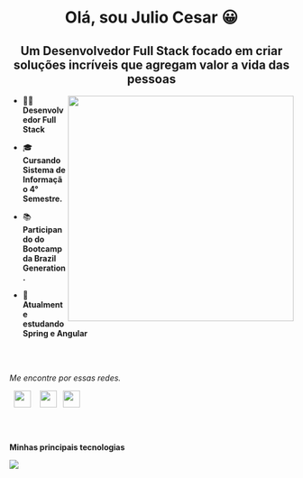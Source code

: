 <h1 align="center"> Olá, sou Julio Cesar 😀 </h1>

<h2 align="center">Um Desenvolvedor Full Stack focado em criar soluções incríveis que agregam valor a vida das pessoas </h2>

<img src="https://i.imgur.com/ZvR2QmI.png" width="400" align="right">

- 👨‍💻 **Desenvolvedor Full Stack**

- 🎓 **Cursando Sistema de Informação 4° Semestre.**

- 📚 **Participando do Bootcamp da Brazil Generation.**

- 🎯 **Atualmente estudando Spring e Angular**

<br>
<br>

_Me encontre por essas redes._

<p align="center">
 
&nbsp; <a align="center" href="https://www.linkedin.com/in/juliop3p/" target="_blank" rel="noopener noreferrer"><img align="center" src="https://i.imgur.com/8OZu945.png" width="30" /></a>
&nbsp;&nbsp; <a align="center" href="mailto:julio15.zn@gmail.com" target="_blank" rel="noopener noreferrer"><img align="center" src="https://i.imgur.com/yhJTPLs.png"  width="30" /></a>
&nbsp;&nbsp;<a align="center" href="https://portfoliojulio.netlify.app/" target="_blank" rel="noopener noreferrer"><img align="center" src="https://i.imgur.com/HwsmNWI.png"  width="30" /></a>
</p>

<br>
<br>

**Minhas principais tecnologias**

<img src="https://i.imgur.com/yDo1ypD.png" />
